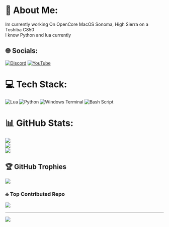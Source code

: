 # 💫 About Me:
Im currently working On OpenCore MacOS Sonoma, High Sierra on a Toshiba C850<br>I know Python and lua currently


## 🌐 Socials:
[![Discord](https://img.shields.io/badge/Discord-%237289DA.svg?logo=discord&logoColor=white)](https://dsc.gg/stoobid_) [![YouTube](https://img.shields.io/badge/YouTube-%23FF0000.svg?logo=YouTube&logoColor=white)](https://youtube.com/@https://www.youtube.com/@stoobidtech) 

# 💻 Tech Stack:
![Lua](https://img.shields.io/badge/lua-%232C2D72.svg?style=for-the-badge&logo=lua&logoColor=white) ![Python](https://img.shields.io/badge/python-3670A0?style=for-the-badge&logo=python&logoColor=ffdd54) ![Windows Terminal](https://img.shields.io/badge/Windows%20Terminal-%234D4D4D.svg?style=for-the-badge&logo=windows-terminal&logoColor=white) ![Bash Script](https://img.shields.io/badge/bash_script-%23121011.svg?style=for-the-badge&logo=gnu-bash&logoColor=white)
# 📊 GitHub Stats:
![](https://github-readme-stats.vercel.app/api?username=timmyofficial&theme=shadow_green&hide_border=false&include_all_commits=false&count_private=false)<br/>
![](https://nirzak-streak-stats.vercel.app/?user=timmyofficial&theme=shadow_green&hide_border=false)<br/>
![](https://github-readme-stats.vercel.app/api/top-langs/?username=timmyofficial&theme=shadow_green&hide_border=false&include_all_commits=false&count_private=false&layout=compact)

## 🏆 GitHub Trophies
![](https://github-profile-trophy.vercel.app/?username=timmyofficial&theme=shadow_green&no-frame=false&no-bg=true&margin-w=4)

### 🔝 Top Contributed Repo
![](https://github-contributor-stats.vercel.app/api?username=timmyofficial&limit=5&theme=dark&combine_all_yearly_contributions=true)

---
[![](https://visitcount.itsvg.in/api?id=timmyofficial&icon=0&color=3)](https://visitcount.itsvg.in)

<!-- Proudly created with GPRM ( https://gprm.itsvg.in ) -->

